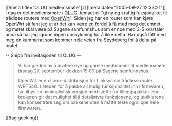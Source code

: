 [[!meta  title="OLUG medlemsmøte"]]
[[!meta  date="2005-09-27 12:33:21"]]
I dag er det medlemsmøte i <a href="http://www.olug.no">OLUG</a>, temaet er "gi ny og kraftig fuksjonalitet til trådløse routere med <a href="http://openwrt.org/">OpenWrt</a>". Siden jeg har en router som kan kjøre OpenWrt så fant jeg ut at det kan være en fordel å få med meg det emnet, og møtet skal være på Sagene samfunnshus som er noe med 3-5 kvartaler unna så har jeg igrunn ingen unskyldning for å ikke delta. Har også fått med meg en kammerat som kommer hele veien fra Spydeberg for å delta på møtet.

-- Snipp fra invitasjonen til OLUG --
<blockquote>Vi har gleden av å invitere nye og gamle medlemmer til medlemsmøte, tirsdag 27. september klokken 19:00 på Sagene samfunnshus.

OpenWrt er en Linux-distribusjon for Linksys sin trådløse router WRT54G. I steden for å pakke all mulig funksjonalitet inn i firmwaren, så tilbys en minimalistisk versjon med støtte for tilleggspakker. For brukeren gir det mulighet til å detaljstyre funksjonene, og utviklerene kan konsentrere seg om pakkene uten å måtte teste og slippe hele firmwaren. </blockquote>

[[!tag  geeking]]